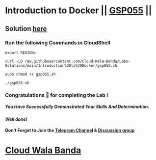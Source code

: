 # Introduction to Docker || [GSP055](https://www.cloudskillsboost.google/focuses/1029?parent=catalog) ||

## Solution [here](https://youtu.be/H-pxDL1YKSQ)

### Run the following Commands in CloudShell
```
export REGION=
```
```
curl -LO raw.githubusercontent.com/Cloud-Wala-Banda/Labs-Solutions/main/Introduction%20to%20Docker/gsp055.sh

sudo chmod +x gsp055.sh

./gsp055.sh
```

### Congratulations 🎉 for completing the Lab !

##### *You Have Successfully Demonstrated Your Skills And Determination.*

#### *Well done!*

#### Don't Forget to Join the [Telegram Channel](https://t.me/cloudwalabanda) & [Discussion group](https://t.me/cloudwalabandachats)

# [Cloud Wala Banda](https://www.youtube.com/@cloudwalabanda)
